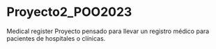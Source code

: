# Proyecto2_POO2023
Medical register
Proyecto pensado para llevar un registro médico para pacientes de hospitales o clínicas. 
